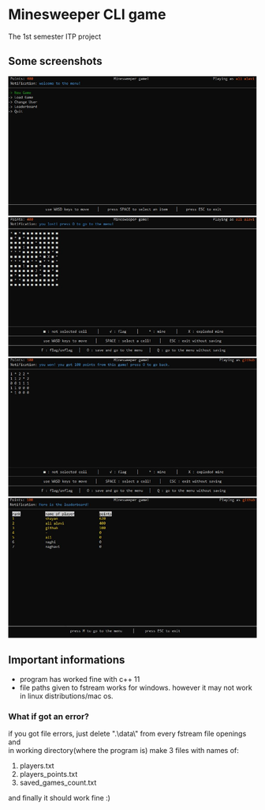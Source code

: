 # Minesweeper CLI game
The 1st semester ITP project


## Some screenshots
![This is an image](1.JPG)
![This is an image](2.JPG)
![This is an image](3.JPG)
![This is an image](4.JPG)

## Important informations
- program has worked fine with c++ 11
- file paths given to fstream works for windows. however it may not work in linux distributions/mac os.
### What if got an error?
if you got file errors, just delete ".\\data\\" from every fstream file openings and 
<br>
in working directory(where the program is) make 3 files with names of:
<br>
1. players.txt
2. players_points.txt
3. saved_games_count.txt
<p>and finally it should work fine :)<p>
